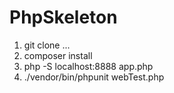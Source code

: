 # PhpSkeleton
1. git clone ...
2. composer install
3. php -S localhost:8888 app.php
4. ./vendor/bin/phpunit webTest.php

